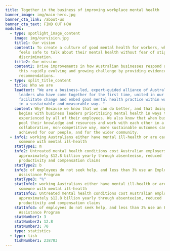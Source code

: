 ```yaml
---
title: Together in the business of improving workplace mental health
banner_image: img/main-hero.jpg
banner_cta_link: /about-us
banner_cta_text: FIND OUT HOW
modules:
  - type: spotlight_image_content
    image: img/ourvision.jpg
    title1: Our vision
    content1: To create a culture of good mental health for workers, where everyone
      feels safe to talk about their mental health without fear of stigma or
      discrimination.
    title2: Our mission
    content2: Drive improvements in how Australian businesses respond and adapt to
      this rapidly evolving and growing challenge by providing evidence-based
      recommendations.
  - type: split_title_content
    title: Who we are
    leadtext: "We are a business-led, expert-guided alliance of Australian business
      leaders who have come together for the first time, united in our focus to
      facilitate change and embed good mental health practice within workplaces
      in a sustainable and measurable way. "
    content: Why? Because we know that we can do better, and that doing better
      begins with business leaders prioritising mental health in ways that are
      experienced by all of their employees. We also know that when businesses
      pool their knowledge and resources and work with each other in a
      collaborative, non-competitive way, more sustainable outcomes can be
      achieved for our people, and for the wider community.
  - info1: working Australians either have mental ill-health or are carers of
      someone with mental ill-health
    statType1: m
    info2: Untreated mental health conditions cost Australian employers
      approximately $12.8 billion yearly through absenteeism, reduced
      productivity and compensation claims
    statType2: b
    info3: of employees do not seek help, and less than 3% use an Employee
      Assistance Program
    statType3: "%"
    statInfo1: working Australians either have mental ill-health or are carers of
      someone with mental ill-health
    statInfo2: Untreated mental health conditions cost Australian employers
      approximately $12.8 billion yearly through absenteeism, reduced
      productivity and compensation claims
    statInfo3: of employees do not seek help, and less than 3% use an Employee
      Assistance Program
    statNumber1: 3
    statNumber2: 12.8
    statNumber3: 70
    type: statistics
  - type: tish
    tishNumber1: 238703
---
```

